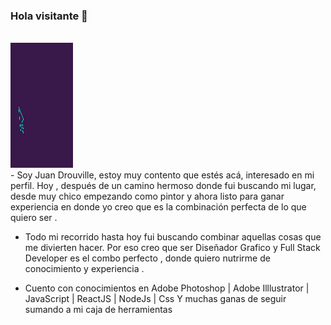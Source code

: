 ### Hola visitante 👋
<br/>
<img height="200" width="100" src="./fondo-github.gif"  alignSelf="center"/>
<br/>
- Soy Juan Drouville, estoy muy contento que estés acá, interesado en mi perfil.
Hoy , después de un camino hermoso donde fui buscando mi lugar, desde muy chico empezando como pintor y ahora listo para ganar experiencia en donde yo creo que es la combinación perfecta de lo que quiero ser .

- Todo mi recorrido hasta hoy fui buscando combinar aquellas cosas que me divierten hacer. Por eso creo que ser Diseñador Grafico y Full Stack Developer es el combo perfecto , donde quiero nutrirme de conocimiento y experiencia .

- Cuento con conocimientos en 
Adobe Photoshop | Adobe Illlustrator | JavaScript | ReactJS | NodeJs | Css
Y muchas ganas de seguir sumando a mi caja de herramientas



